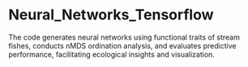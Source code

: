 # Neural_Networks_Tensorflow
The code generates neural networks using functional traits of stream fishes, conducts nMDS ordination analysis, and evaluates predictive performance, facilitating ecological insights and visualization.
